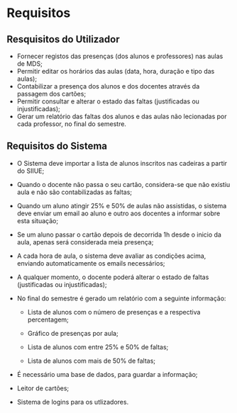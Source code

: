 # Requisitos

## Resquisitos do Utilizador

- Fornecer registos das presenças (dos alunos e professores) nas aulas de MDS;
- Permitir editar os horários das aulas (data, hora, duração e tipo das aulas);
- Contabilizar a presença dos alunos e dos docentes através da passagem dos cartões;
- Permitir consultar e alterar o estado das faltas (justificadas ou injustificadas);
- Gerar um relatório das faltas dos alunos e das aulas não lecionadas por cada professor, no final do semestre.

## Requisitos do Sistema

- O Sistema deve importar a lista de alunos inscritos nas cadeiras a partir do SIIUE;

- Quando o docente não passa o seu cartão, considera-se que não existiu aula e não são contabilizadas as faltas;

- Quando um aluno atingir 25% e 50% de aulas não assistidas, o sistema deve enviar um email ao aluno e outro aos docentes a informar sobre esta situação;

- Se um aluno passar o cartão depois de decorrida 1h desde o inicio da aula, apenas será considerada meia presença;

- A cada hora de aula, o sistema deve avaliar as condições acima, enviando automaticamente os emails necessários;

- A qualquer momento, o docente poderá alterar o estado de faltas (justificadas ou injustificadas);

- No final do semestre é gerado um relatório com a seguinte informação:

	- Lista de alunos com o número de presenças e a respectiva percentagem;

	- Gráfico de presenças por aula;

	- Lista de alunos com entre 25% e 50% de faltas;
	
	- Lista de alunos com mais de 50% de faltas;

- É necessário uma base de dados, para guardar a informação;

- Leitor de cartões;

- Sistema de logins para os utlizadores.